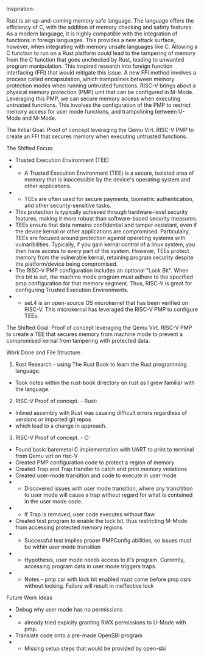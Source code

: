 Inspiration:

Rust is an up-and-coming memory safe language. The language offers the efficiency of C, with the addition of memory checking and safety features. As a modern language, it is highly compatible with the integration of functions in foreign languages. This provides a new attack surface, however, when integrating with memory unsafe languages like C. Allowing a C function to run on a Rust platform could lead to the tampering of memory from the C function that goes unchecked by Rust, leading to unwanted program manipulation. This inspired research into foreign function interfacing (FFI) that would mitigate this issue. A new FFI method involves a process called encapsulation, which trampolines between memory protection modes when running untrusted functions. 
RISC-V brings about a physical memory protection (PMP) unit that can be configured in M-Mode. Leveraging this PMP, we can secure memory access when executing untrusted functions. This involves the configuration of the PMP to restrict memory access for user mode functions, and trampolining between U-Mode and M-Mode.

The Initial Goal:
Proof of concept leveraging the Qemu Virt. RISC-V PMP to create an FFI that secures memory when executing untrusted functions.

The Shifted Focus:
- Trusted Execution Environment (TEE)
- - A Trusted Execution Environment (TEE) is a secure, isolated area of memory that is inaccessible by the device's operating system and other applications. 
- - TEEs are often used for secure payments, biometric authentication, and other security-sensitive tasks.
- This protection is typically achieved through hardware-level security features, making it more robust than software-based security measures.  
- TEEs ensure that data remains confidential and tamper-resistant, even if the device kernal or other applications are compromised. Particulalry, TEEs are focused around protection against operating systems with vulnaribilities. Typically, if you gain kernal control of a linux system, you then have access to every part of the system. However, TEEs protect memory from the vulnerable kernal, retaining program security despite the platform/device being compromised.
- The RISC-V PMP configuration includes an optional "Lock Bit". When this bit is set, the machine mode program must adhere to the specified pmp configuration for that memory segment. Thus, RISC-V is great for configuring Trusted Execution Environments. 
- - seL4 is an open-source OS microkernel that has been verified on RISC-V. This microkernal has leveraged the RISC-V PMP to configure TEEs.

The Shifted Goal:
Proof of concept leveraging the Qemu Virt. RISC-V PMP to create a TEE that secures memory from machine mode to prevent a compromised kernal from tampering with protected data.

Work Done and File Structure
1. Rust Research - using The Rust Book to learn the Rust programming language.
- Took notes within the rust-book directory on rust as I grew familiar with the language.

2. RISC-V Proof of concept. - Rust: 
- Inlined assembly with Rust was causing difficult errors regardless of versions or imported git repos
- which lead to a change in approach. 

3. RISC-V Proof of concept. - C:
- Found basic baremetal C implementation with UART to print to terminal from Qemu virt on risc-V
- Created PMP configuration code to protect a region of memory
- Created Trap and Trap Handler to catch and print memory violations
- Created user-mode transition and code to execute in user mode
- - Discovered issues with user mode transition, where any transitition to user mode will cause a trap without regard for what is contained in the user mode code.
- - If Trap is removed, user code executes without flaw.
- Created test program to enable the lock bit, thus restricting M-Mode from accessing protected memory regions
- - Successful test implies proper PMPConfig abilities, so issues must be within user mode transition
- - Hypothesis, user mode needs access to it's program. Currently, accessing program data in user mode triggers traps.
- - Notes - pmp csr with lock bit enabled must come before pmp csrs without locking. Failure will result in ineffective lock

Future Work Ideas
- Debug why user mode has no permissions
- - already tried expicity granting RWX permissions to U-Mode with pmp.
- Translate code onto a pre-made OpenSBI program
- - Missing setup steps that would be provided by open-sbi